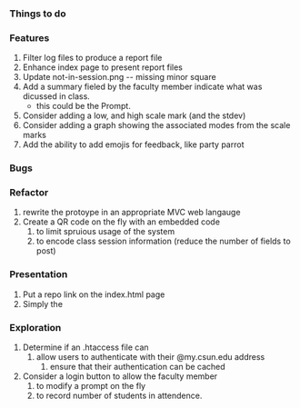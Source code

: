 ### Things to do

### Features
  1. Filter log files to produce a report file
  1. Enhance index page to present report files
  1. Update not-in-session.png -- missing minor square
  1. Add a summary fieled by the faculty member indicate what was dicussed in class.
     - this could be the Prompt.
  1. Consider adding a low, and high scale mark  (and the stdev)
  1. Consider adding a graph showing the associated modes from the scale marks
  1. Add the ability to add emojis for feedback, like party parrot
  
### Bugs

### Refactor
  1. rewrite the protoype in an appropriate MVC web langauge
  1. Create a QR code on the fly with an embedded code 
     1. to limit spruious usage of the system
     1. to encode class session information (reduce the number of fields to post)

### Presentation
  1. Put a repo link on the index.html page
  1. Simply the 

### Exploration
  1. Determine if an .htaccess file can
     1. allow users to authenticate with their @my.csun.edu address
        1. ensure that their authentication can be cached
  1. Consider a login button to allow the faculty member 
     1. to modify a prompt on the fly
     1. to record number of students in attendence.




